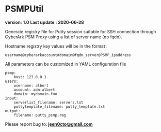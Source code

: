 # PSMPUtil #
**version: 1.0**
**Last update : 2020-06-28**

Generate registry file for Putty session suitable for SSH connection through CyberArk PSM Proxy using a list of server name (no fqdn).  

Hostname registry key values will be in the format : 
```
username@cyberarkaccount#domain@fqdn_server@PSMP_ipaddress
```

All parameters can be customized in YAML configuration file 

```
psmp:
    host: 127.0.0.1
users:
    username: albert
    account: adm-albert
    domain: mydomain.foo
input:
    serverlist_filename: servers.txt
    puttytemplate_filename: putty_template.txt
output:
    filename: putty_psmp.reg
```

Please report bug to: **jeen0cto@gmail.com**
